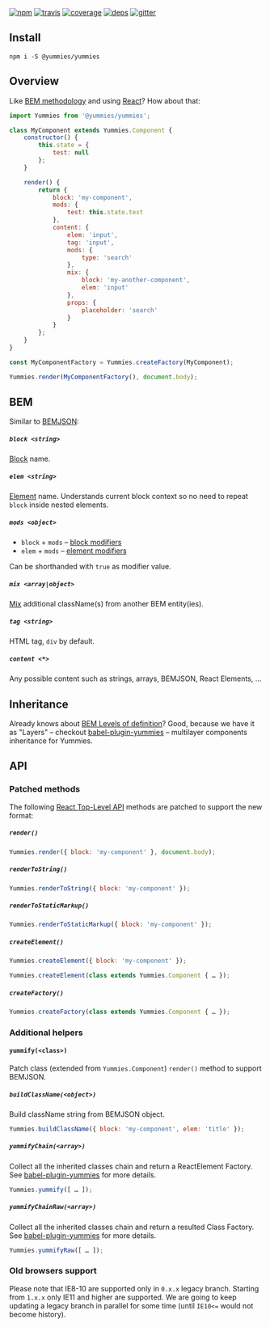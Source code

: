 [![npm](https://img.shields.io/npm/v/@yummies/yummies.svg?style=flat-square)](https://www.npmjs.com/package/@yummies/yummies)
[![travis](http://img.shields.io/travis/yummies/yummies.svg?style=flat-square)](https://travis-ci.org/yummies/yummies)
[![coverage](http://img.shields.io/coveralls/yummies/yummies/master.svg?style=flat-square)](https://coveralls.io/r/yummies/yummies)
[![deps](http://img.shields.io/david/yummies/yummies.svg?style=flat-square)](https://david-dm.org/yummies/yummies)
[![gitter](http://img.shields.io/badge/gitter-join_chat-brightgreen.svg?style=flat-square)](https://gitter.im/yummies/yummies)

## Install

```
npm i -S @yummies/yummies
```

## Overview

Like [BEM methodology](https://en.bem.info/method/definitions/) and using [React](https://facebook.github.io/react/)? How about that:

```js
import Yummies from '@yummies/yummies';

class MyComponent extends Yummies.Component {
    constructor() {
        this.state = {
            test: null
        };
    }

    render() {
        return {
            block: 'my-component',
            mods: {
                test: this.state.test
            },
            content: {
                elem: 'input',
                tag: 'input',
                mods: {
                    type: 'search'
                },
                mix: {
                    block: 'my-another-component',
                    elem: 'input'
                },
                props: {
                    placeholder: 'search'
                }
            }
        };
    }
}

const MyComponentFactory = Yummies.createFactory(MyComponent);

Yummies.render(MyComponentFactory(), document.body);
```

## BEM

Similar to [BEMJSON](https://en.bem.info/technology/bemjson/v2/bemjson/):

##### `block <string>`

[Block](https://en.bem.info/method/definitions/#block) name.

##### `elem <string>`

[Element](https://en.bem.info/method/definitions/#element) name. Understands current block context so no need to repeat `block` inside nested elements.

##### `mods <object>`

* `block` + `mods` – [block modifiers](https://en.bem.info/method/definitions/#modifiers-for-blocks)
* `elem` + `mods` – [element modifiers](https://en.bem.info/method/definitions/#element-modifiers)

Can be shorthanded with `true` as modifier value.

##### `mix <array|object>`

[Mix](https://en.bem.info/forum/issues/4/) additional className(s) from another BEM entity(ies).

##### `tag <string>`

HTML tag, `div` by default.

##### `content <*>`

Any possible content such as strings, arrays, BEMJSON, React Elements, …

## Inheritance

Already knows about [BEM Levels of definition](https://en.bem.info/method/filesystem/#levels-of-definition)? Good, because we have it as "Layers" – checkout [babel-plugin-yummies](https://github.com/yummies/babel-plugin-yummies) – multilayer components inheritance for Yummies.

## API

### Patched methods

The following [React Top-Level API](https://facebook.github.io/react/docs/top-level-api.html) methods are patched to support the new format:

##### `render()`

```js
Yummies.render({ block: 'my-component' }, document.body);
```

##### `renderToString()`

```js
Yummies.renderToString({ block: 'my-component' });
```

##### `renderToStaticMarkup()`

```js
Yummies.renderToStaticMarkup({ block: 'my-component' });
```

##### `createElement()`

```js
Yummies.createElement({ block: 'my-component' });
```

```js
Yummies.createElement(class extends Yummies.Component { … });
```

##### `createFactory()`

```js
Yummies.createFactory(class extends Yummies.Component { … });
```

### Additional helpers

#### `yummify(<class>)`
Patch class (extended from `Yummies.Component`) `render()` method to support BEMJSON.

##### `buildClassName(<object>)`

Build className string from BEMJSON object.

```js
Yummies.buildClassName({ block: 'my-component', elem: 'title' });
```

##### `yummifyChain(<array>)`

Collect all the inherited classes chain and return a ReactElement Factory.
See [babel-plugin-yummies](https://github.com/yummies/babel-plugin-yummies) for more details.

```js
Yummies.yummify([ … ]);
```

##### `yummifyChainRaw(<array>)`

Collect all the inherited classes chain and return a resulted Class Factory.
See [babel-plugin-yummies](https://github.com/yummies/babel-plugin-yummies) for more details.

```js
Yummies.yummifyRaw([ … ]);
```

### Old browsers support

Please note that IE8-10 are supported only in `0.x.x` legacy branch. Starting from `1.x.x` only IE11 and higher are supported. We are going to keep updating a legacy branch in parallel for some time (until `IE10<=` would not become history).
